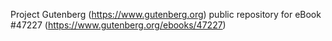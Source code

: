 Project Gutenberg (https://www.gutenberg.org) public repository for eBook #47227 (https://www.gutenberg.org/ebooks/47227)
